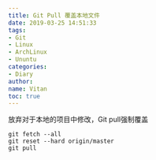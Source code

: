 ```yaml
---
title: Git Pull 覆盖本地文件
date: 2019-03-25 14:51:33
tags:
- Git
- Linux
- ArchLinux
- Ununtu
categories:
- Diary
author:
name: Vitan
toc: true
---
```

放弃对于本地的项目中修改，Git pull强制覆盖
<!--more-->
```git
git fetch --all
git reset --hard origin/master
git pull
```
